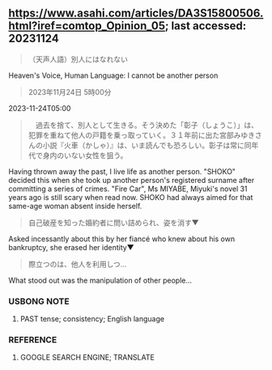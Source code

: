 ## https://www.asahi.com/articles/DA3S15800506.html?iref=comtop_Opinion_05; last accessed: 20231124

> （天声人語）別人にはなれない

Heaven's Voice, Human Language: I cannot be another person

> 2023年11月24日 5時00分

2023-11-24T05:00

>　過去を捨て、別人として生きる。そう決めた「彰子（しょうこ）」は、犯罪を重ねて他人の戸籍を乗っ取っていく。３１年前に出た宮部みゆきさんの小説『火車（かしゃ）』は、いま読んでも恐ろしい。彰子は常に同年代で身内のいない女性を狙う。

Having thrown away the past, I live life as another person. "SHOKO" decided this when she took up another person's registered surname after committing a series of crimes. "Fire Car", Ms MIYABE, Miyuki's novel 31 years ago is still scary when read now. SHOKO had always aimed for that same-age woman absent inside herself.

> 自己破産を知った婚約者に問い詰められ、姿を消す▼

Asked incessantly about this by her fiancé who knew about his own bankruptcy, she erased her identity▼

> 際立つのは、他人を利用しつ…

What stood out was the manipulation of other people...

### USBONG NOTE

1) PAST tense; consistency; English language

### REFERENCE

1) GOOGLE SEARCH ENGINE; TRANSLATE
